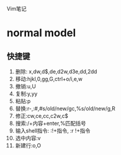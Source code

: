 Vim笔记
# normal model
## 快捷键
1. 删除: x,dw,d$,de,d2w,d3e,dd,2dd
2. 移动:hjkl,0,gg,G,ctrl+o/i,e,w
3. 撤销:u,U
4. 复制:y,yy
5. 粘贴:p
6. 替换:r-,:#,#s/old/new/gc,%s/old/new/g,R
7. 修正:cw,ce,cc,c2w,c$
8. 搜索:/+内容+enter,%匹配括号
9.  输入shell指令: :!+指令, :r !+指令
10. 选中内容:v
11. 新建行:o,O
